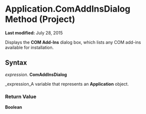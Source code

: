 
# Application.ComAddInsDialog Method (Project)

 **Last modified:** July 28, 2015

Displays the  **COM Add-Ins** dialog box, which lists any COM add-ins available for installation.

## Syntax

 _expression_. **ComAddInsDialog**

 _expression_A variable that represents an  **Application** object.


### Return Value

 **Boolean**


